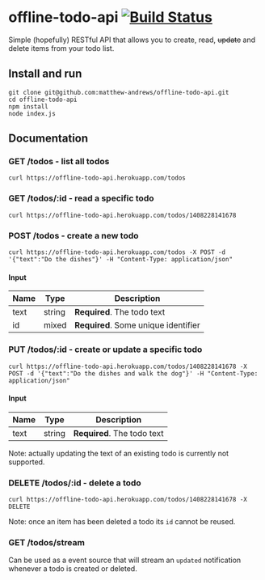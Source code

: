 # offline-todo-api [![Build Status](https://travis-ci.org/matthew-andrews/offline-todo-api.svg?branch=master)](https://travis-ci.org/matthew-andrews/offline-todo-api)

Simple (hopefully) RESTful API that allows you to create, read, ~~update~~ and delete items from your todo list.

## Install and run

```
git clone git@github.com:matthew-andrews/offline-todo-api.git
cd offline-todo-api
npm install
node index.js
```

## Documentation

### GET /todos - list all todos

```
curl https://offline-todo-api.herokuapp.com/todos
```

### GET /todos/:id - read a specific todo

```
curl https://offline-todo-api.herokuapp.com/todos/1408228141678
```

### POST /todos - create a new todo

```
curl https://offline-todo-api.herokuapp.com/todos -X POST -d '{"text":"Do the dishes"}' -H "Content-Type: application/json"
```

#### Input

Name    | Type      | Description
------- | --------- | ------------------------------------
text    | string    | **Required**. The todo text
id      | mixed     | **Required**. Some unique identifier

### PUT /todos/:id - create or update a specific todo

```
curl https://offline-todo-api.herokuapp.com/todos/1408228141678 -X POST -d '{"text":"Do the dishes and walk the dog"}' -H "Content-Type: application/json"
```

#### Input

Name    | Type      | Description
------- | --------- | -------------------------------
text    | string    | **Required**. The todo text

Note: actually updating the text of an existing todo is currently not supported.

### DELETE /todos/:id - delete a todo

```
curl https://offline-todo-api.herokuapp.com/todos/1408228141678 -X DELETE
```

Note: once an item has been deleted a todo its `id` cannot be reused.

### GET /todos/stream

Can be used as a event source that will stream an `updated` notification whenever a todo is created or deleted.
